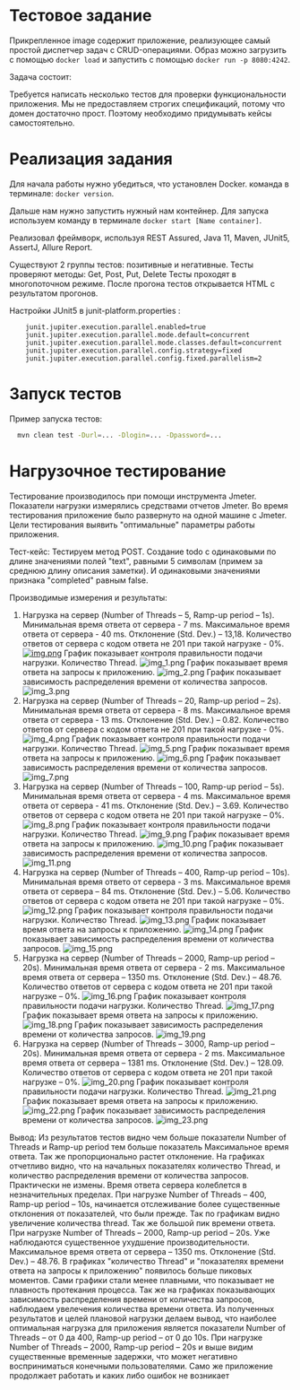# Тестовое задание

Прикрепленное image содержит приложение, реализующее самый простой диспетчер задач с CRUD-операциями. Образ можно загрузить с помощью `docker load` и запустить с помощью `docker run -p 8080:4242`.

Задача состоит:

Требуется написать несколько тестов для проверки функциональности приложения. Мы не предоставляем строгих спецификаций, потому что домен достаточно прост. Поэтому необходимо придумывать кейсы самостоятельно.

# Реализация задания

Для начала работы нужно убедиться, что установлен Docker.
команда в терминале: `docker version`.

Дальше нам нужно запустить нужный нам контейнер.
Для запуска используем команду в терминале `docker start [Name container]`.


Реализовал фреймворк, используя REST Assured, Java 11, Maven, JUnit5, AssertJ, Allure Report.

Существуют 2 группы тестов: позитивные и негативные.
Тесты проверяют методы: Get, Post, Put, Delete
Тесты проходят в многопоточном режиме.
После прогона тестов открывается HTML с результатом прогонов.

Настройки JUnit5 в junit-platform.properties :
```
    junit.jupiter.execution.parallel.enabled=true
    junit.jupiter.execution.parallel.mode.default=concurrent
    junit.jupiter.execution.parallel.mode.classes.default=concurrent
    junit.jupiter.execution.parallel.config.strategy=fixed
    junit.jupiter.execution.parallel.config.fixed.parallelism=2
``` 


# Запуск тестов

Пример запуска тестов:
```bash
  mvn clean test -Durl=... -Dlogin=... -Dpassword=...
```
# Нагрузочное тестирование

Тестирование производилось при помощи инструмента Jmeter.
Показатели нагрузки измерялись средствами отчетов Jmeter.
Во время тестирования приложение было развернуто на одной машине с Jmeter.
Цели тестирования выявить "оптимальные" параметры работы приложения. 

Тест-кейс:
Тестируем метод POST.
Создание todo с одинаковыми по длине значениями полей "text", равными 5 символам (примем за среднюю длину описания заметки). И одинаковыми значениями признака "completed" равным false.


Производимые измерения и результаты:
1.	Нагрузка на сервер (Number of Threads – 5, Ramp-up period – 1s).
      Минимальная время ответа от сервера - 7 ms.
      Максимальное время ответа от сервера - 40 ms.
      Отклонение (Std. Dev.) – 13,18.
      Количество ответов от сервера с кодом ответа не 201 при такой нагрузке - 0%.
      [![img.png](img.png)](https://user-images.githubusercontent.com/82676512/246671471-9465f512-206f-4dec-9e14-758dc203791e.png)
      График показывает контроля правильности подачи нагрузки. Количество Thread.
      ![img_1.png](img_1.png)
      График показывает время ответа на запросы к приложению.
      ![img_2.png](img_2.png)
      График показывает зависимость распределения времени от количества запросов.
      ![img_3.png](img_3.png)
2.	Нагрузка на сервер (Number of Threads – 20, Ramp-up period – 2s).
      Минимальная время ответа от сервера - 8 ms.
      Максимальное время ответа от сервера - 13 ms.
      Отклонение (Std. Dev.) – 0.82.
      Количество ответов от сервера с кодом ответа не 201 при такой нагрузке - 0%.
      ![img_4.png](img_4.png)
      График показывает контроля правильности подачи нагрузки. Количество Thread.
      ![img_5.png](img_5.png)
      График показывает время ответа на запросы к приложению.
      ![img_6.png](img_6.png)
      График показывает зависимость распределения времени от количества запросов.
      ![img_7.png](img_7.png)
3.	Нагрузка на сервер (Number of Threads – 100, Ramp-up period – 5s).
      Минимальная время ответа от сервера - 4 ms.
      Максимальное время ответа от сервера - 41 ms.
      Отклонение (Std. Dev.) – 3.69.
      Количество ответов от сервера с кодом ответа не 201 при такой нагрузке – 0%.
      ![img_8.png](img_8.png)
      График показывает контроля правильности подачи нагрузки. Количество Thread.
      ![img_9.png](img_9.png)
      График показывает время ответа на запросы к приложению.
      ![img_10.png](img_10.png)
      График показывает зависимость распределения времени от количества запросов.
      ![img_11.png](img_11.png)
4.	Нагрузка на сервер (Number of Threads – 400, Ramp-up period – 10s).
      Минимальная время ответо от сервера - 3 ms.
      Максимальное время ответа от сервера – 84 ms.
      Отклонение (Std. Dev.) – 5.06.
      Количество ответов от сервера с кодом ответа не 201 при такой нагрузке – 0%.
      ![img_12.png](img_12.png)
      График показывает контроля правильности подачи нагрузки. Количество Thread.
      ![img_13.png](img_13.png)
      График показывает время ответа на запросы к приложению.
      ![img_14.png](img_14.png)
      График показывает зависимость распределения времени от количества запросов.
      ![img_15.png](img_15.png)
5.	Нагрузка на сервер (Number of Threads – 2000, Ramp-up period – 20s).
      Минимальная время ответа от сервера - 2 ms.
      Максимальное время ответа от сервера – 1350 ms.
      Отклонение (Std. Dev.) – 48.76.
      Количество ответов от сервера с кодом ответа не 201 при такой нагрузке – 0%.
      ![img_16.png](img_16.png)
      График показывает контроля правильности подачи нагрузки. Количество Thread.
      ![img_17.png](img_17.png)
      График показывает время ответа на запросы к приложению.
      ![img_18.png](img_18.png)
      График показывает зависимость распределения времени от количества запросов.
      ![img_19.png](img_19.png)
6.	Нагрузка на сервер (Number of Threads – 3000, Ramp-up period – 20s).
      Минимальная время ответа от сервера - 2 ms.
      Максимальное время ответа от сервера – 1381 ms.
      Отклонение (Std. Dev.) – 128.09.
      Количество ответов от сервера с кодом ответа не 201 при такой нагрузке – 0%.
      ![img_20.png](img_20.png)
      График показывает контроля правильности подачи нагрузки. Количество Thread.
      ![img_21.png](img_21.png)
      График показывает время ответа на запросы к приложению.
      ![img_22.png](img_22.png)
      График показывает зависимость распределения времени от количества запросов.
      ![img_23.png](img_23.png)

Вывод: Из результатов тестов видно чем больше показатели Number of Threads и Ramp-up period тем больше показатель 
Максимальное время ответа. Так же пропорционально растет отклонение. На графиках отчетливо видно, что на начальных 
показателях количество Thread, и количество распределения времени от количества запросов. Практически не измены. 
Время ответа сервера колеблется в незначительных пределах. При нагрузке Number of Threads – 400, Ramp-up period – 10s,
начинается отслеживание более существенные отклонения от показателей, что были прежде. Так по графикам видно увеличение
количества thread. Так же большой пик времени ответа. При нагрузке Number of Threads – 2000, Ramp-up period – 20s.
Уже наблюдаются существенное ухудшение производительности. Максимальное время ответа от сервера – 1350 ms. 
Отклонение (Std. Dev.) – 48.76. В графиках "количество Thread" и "показателях времени ответа на запросы к приложению"
появилось больше пиковых моментов. Сами графики стали менее плавными, что показывает не плавность протекания процесса.
Так же на графиках показывающих зависимость распределения времени от количества запросов, наблюдаем увелечения количества
времени ответа.
Из полученных результатов и целей плановой нагрузки делаем вывод, что наиболее оптимальная нагрузка для приложения является показатели 
Number of Threads – от 0 да 400, Ramp-up period – от 0 до 10s. При нагрузке Number of Threads – 2000, Ramp-up period – 20s
и выше видим существенные временные задержки, что может негативно восприниматься конечными пользователями. Само же приложение
продолжает работать и каких либо ошибок не возникает


